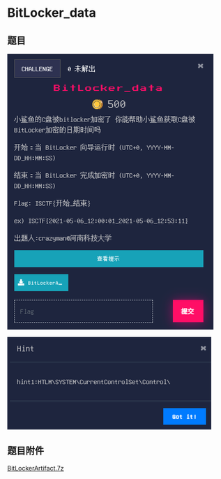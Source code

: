 # BitLocker_data

## 题目

![题目](images/题目.png)

![提示1](images/提示1.png)

## 题目附件

[BitLockerArtifact.7z](files/BitLockerArtifact.7z)